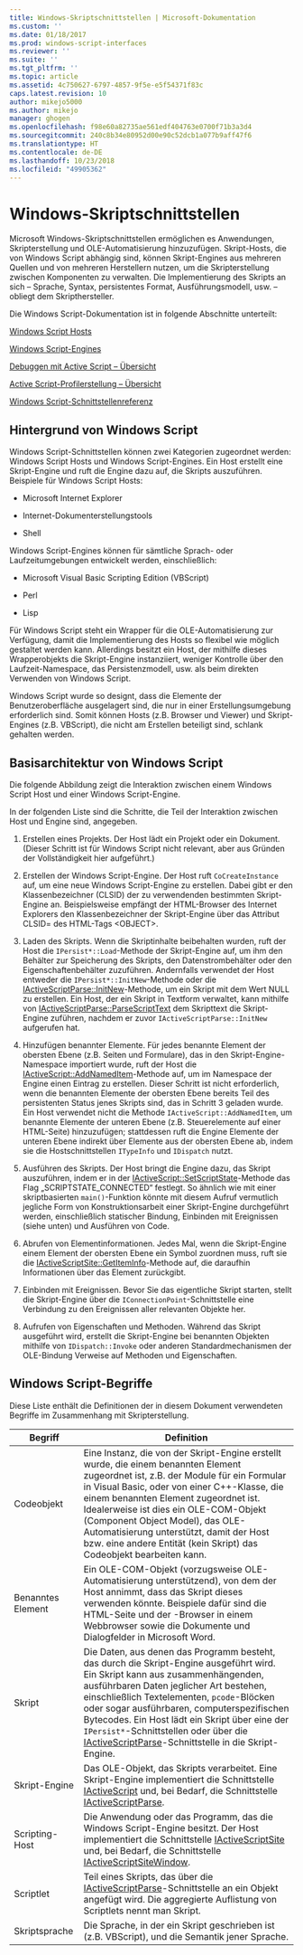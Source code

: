 ```yaml
---
title: Windows-Skriptschnittstellen | Microsoft-Dokumentation
ms.custom: ''
ms.date: 01/18/2017
ms.prod: windows-script-interfaces
ms.reviewer: ''
ms.suite: ''
ms.tgt_pltfrm: ''
ms.topic: article
ms.assetid: 4c750627-6797-4857-9f5e-e5f54371f83c
caps.latest.revision: 10
author: mikejo5000
ms.author: mikejo
manager: ghogen
ms.openlocfilehash: f98e60a82735ae561edf404763e0700f71b3a3d4
ms.sourcegitcommit: 240c8b34e80952d00e90c52dcb1a077b9aff47f6
ms.translationtype: HT
ms.contentlocale: de-DE
ms.lasthandoff: 10/23/2018
ms.locfileid: "49905362"
---
```

# <a name="windows-script-interfaces"></a>Windows-Skriptschnittstellen

Microsoft Windows-Skriptschnittstellen ermöglichen es Anwendungen, Skripterstellung und OLE-Automatisierung hinzuzufügen. Skript-Hosts, die von Windows Script abhängig sind, können Skript-Engines aus mehreren Quellen und von mehreren Herstellern nutzen, um die Skripterstellung zwischen Komponenten zu verwalten. Die Implementierung des Skripts an sich – Sprache, Syntax, persistentes Format, Ausführungsmodell, usw. – obliegt dem Skripthersteller.

Die Windows Script-Dokumentation ist in folgende Abschnitte unterteilt:

[Windows Script Hosts](../winscript/windows-script-hosts.md)

[Windows Script-Engines](../winscript/windows-script-engines.md)

[Debuggen mit Active Script – Übersicht](../winscript/active-script-debugging-overview.md)

[Active Script-Profilerstellung – Übersicht](../winscript/active-script-profiling-overview.md)

[Windows Script-Schnittstellenreferenz](../winscript/reference/windows-script-interfaces-reference.md)

## <a name="windows-script-background"></a>Hintergrund von Windows Script

Windows Script-Schnittstellen können zwei Kategorien zugeordnet werden: Windows Script Hosts und Windows Script-Engines. Ein Host erstellt eine Skript-Engine und ruft die Engine dazu auf, die Skripts auszuführen. Beispiele für Windows Script Hosts:

- Microsoft Internet Explorer

- Internet-Dokumenterstellungstools

- Shell

Windows Script-Engines können für sämtliche Sprach- oder Laufzeitumgebungen entwickelt werden, einschließlich:

- Microsoft Visual Basic Scripting Edition (VBScript)

- Perl

- Lisp

Für Windows Script steht ein Wrapper für die OLE-Automatisierung zur Verfügung, damit die Implementierung des Hosts so flexibel wie möglich gestaltet werden kann. Allerdings besitzt ein Host, der mithilfe dieses Wrapperobjekts die Skript-Engine instanziiert, weniger Kontrolle über den Laufzeit-Namespace, das Persistenzmodell, usw. als beim direkten Verwenden von Windows Script.

Windows Script wurde so designt, dass die Elemente der Benutzeroberfläche ausgelagert sind, die nur in einer Erstellungsumgebung erforderlich sind. Somit können Hosts (z.B. Browser und Viewer) und Skript-Engines (z.B. VBScript), die nicht am Erstellen beteiligt sind, schlank gehalten werden.

## <a name="windows-script-basic-architecture"></a>Basisarchitektur von Windows Script

Die folgende Abbildung zeigt die Interaktion zwischen einem Windows Script Host und einer Windows Script-Engine.

In der folgenden Liste sind die Schritte, die Teil der Interaktion zwischen Host und Engine sind, angegeben.

1.  Erstellen eines Projekts. Der Host lädt ein Projekt oder ein Dokument. (Dieser Schritt ist für Windows Script nicht relevant, aber aus Gründen der Vollständigkeit hier aufgeführt.)

2.  Erstellen der Windows Script-Engine. Der Host ruft `CoCreateInstance` auf, um eine neue Windows Script-Engine zu erstellen. Dabei gibt er den Klassenbezeichner (CLSID) der zu verwendenden bestimmten Skript-Engine an. Beispielsweise empfängt der HTML-Browser des Internet Explorers den Klassenbezeichner der Skript-Engine über das Attribut CLSID= des HTML-Tags \<OBJECT&gt;.

3.  Laden des Skripts. Wenn die Skriptinhalte beibehalten wurden, ruft der Host die `IPersist*::Load`-Methode der Skript-Engine auf, um ihm den Behälter zur Speicherung des Skripts, den Datenstrombehälter oder den Eigenschaftenbehälter zuzuführen. Andernfalls verwendet der Host entweder die `IPersist*::InitNew`-Methode oder die [IActiveScriptParse::InitNew](../winscript/reference/iactivescriptparse-initnew.md)-Methode, um ein Skript mit dem Wert NULL zu erstellen. Ein Host, der ein Skript in Textform verwaltet, kann mithilfe von [IActiveScriptParse::ParseScriptText](../winscript/reference/iactivescriptparse-parsescripttext.md) dem Skripttext die Skript-Engine zuführen, nachdem er zuvor `IActiveScriptParse::InitNew` aufgerufen hat.

4.  Hinzufügen benannter Elemente. Für jedes benannte Element der obersten Ebene (z.B. Seiten und Formulare), das in den Skript-Engine-Namespace importiert wurde, ruft der Host die [IActiveScript::AddNamedItem](../winscript/reference/iactivescript-addnameditem.md)-Methode auf, um im Namespace der Engine einen Eintrag zu erstellen. Dieser Schritt ist nicht erforderlich, wenn die benannten Elemente der obersten Ebene bereits Teil des persistenten Status jenes Skripts sind, das in Schritt 3 geladen wurde. Ein Host verwendet nicht die Methode `IActiveScript::AddNamedItem`, um benannte Elemente der unteren Ebene (z.B. Steuerelemente auf einer HTML-Seite) hinzuzufügen; stattdessen ruft die Engine Elemente der unteren Ebene indirekt über Elemente aus der obersten Ebene ab, indem sie die Hostschnittstellen `ITypeInfo` und `IDispatch` nutzt.

5.  Ausführen des Skripts. Der Host bringt die Engine dazu, das Skript auszuführen, indem er in der [IActiveScript::SetScriptState](../winscript/reference/iactivescript-setscriptstate.md)-Methode das Flag „SCRIPTSTATE_CONNECTED“ festlegt. So ähnlich wie mit einer skriptbasierten `main()`-Funktion könnte mit diesem Aufruf vermutlich jegliche Form von Konstruktionsarbeit einer Skript-Engine durchgeführt werden, einschließlich statischer Bindung, Einbinden mit Ereignissen (siehe unten) und Ausführen von Code.

6.  Abrufen von Elementinformationen. Jedes Mal, wenn die Skript-Engine einem Element der obersten Ebene ein Symbol zuordnen muss, ruft sie die [IActiveScriptSite::GetItemInfo](../winscript/reference/iactivescriptsite-getiteminfo.md)-Methode auf, die daraufhin Informationen über das Element zurückgibt.

7.  Einbinden mit Ereignissen. Bevor Sie das eigentliche Skript starten, stellt die Skript-Engine über die `IConnectionPoint`-Schnittstelle eine Verbindung zu den Ereignissen aller relevanten Objekte her.

8.  Aufrufen von Eigenschaften und Methoden. Während das Skript ausgeführt wird, erstellt die Skript-Engine bei benannten Objekten mithilfe von `IDispatch::Invoke` oder anderen Standardmechanismen der OLE-Bindung Verweise auf Methoden und Eigenschaften.

## <a name="windows-script-terms"></a>Windows Script-Begriffe

Diese Liste enthält die Definitionen der in diesem Dokument verwendeten Begriffe im Zusammenhang mit Skripterstellung.

|Begriff|Definition|
|----------|----------------|
|Codeobjekt|Eine Instanz, die von der Skript-Engine erstellt wurde, die einem benannten Element zugeordnet ist, z.B. der Module für ein Formular in Visual Basic, oder von einer C++-Klasse, die einem benannten Element zugeordnet ist. Idealerweise ist dies ein OLE-COM-Objekt (Component Object Model), das OLE-Automatisierung unterstützt, damit der Host bzw. eine andere Entität (kein Skript) das Codeobjekt bearbeiten kann.|
|Benanntes Element|Ein OLE-COM-Objekt (vorzugsweise OLE-Automatisierung unterstützend), von dem der Host annimmt, dass das Skript dieses verwenden könnte. Beispiele dafür sind die HTML-Seite und der -Browser in einem Webbrowser sowie die Dokumente und Dialogfelder in Microsoft Word.|
|Skript|Die Daten, aus denen das Programm besteht, das durch die Skript-Engine ausgeführt wird. Ein Skript kann aus zusammenhängenden, ausführbaren Daten jeglicher Art bestehen, einschließlich Textelementen, `pcode`-Blöcken oder sogar ausführbaren, computerspezifischen Bytecodes. Ein Host lädt ein Skript über eine der `IPersist*`-Schnittstellen oder über die [IActiveScriptParse](../winscript/reference/iactivescriptparse.md)-Schnittstelle in die Skript-Engine.|
|Skript-Engine|Das OLE-Objekt, das Skripts verarbeitet. Eine Skript-Engine implementiert die Schnittstelle [IActiveScript](../winscript/reference/iactivescript.md) und, bei Bedarf, die Schnittstelle [IActiveScriptParse](../winscript/reference/iactivescriptparse.md).|
|Scripting-Host|Die Anwendung oder das Programm, das die Windows Script-Engine besitzt. Der Host implementiert die Schnittstelle [IActiveScriptSite](../winscript/reference/iactivescriptsite.md) und, bei Bedarf, die Schnittstelle [IActiveScriptSiteWindow](../winscript/reference/iactivescriptsitewindow.md).|
|Scriptlet|Teil eines Skripts, das über die [IActiveScriptParse](../winscript/reference/iactivescriptparse.md)-Schnittstelle an ein Objekt angefügt wird. Die aggregierte Auflistung von Scriptlets nennt man Skript.|
|Skriptsprache|Die Sprache, in der ein Skript geschrieben ist (z.B. VBScript), und die Semantik jener Sprache.|